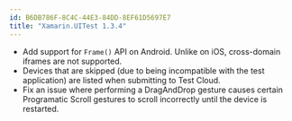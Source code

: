 ```yaml
---
id: B6DB786F-8C4C-44E3-84DD-8EF61D5697E7
title: "Xamarin.UITest 1.3.4"
---
```


* Add support for `Frame()` API on Android.  Unlike on iOS, cross-domain iframes are not supported.
* Devices that are skipped (due to being incompatible with the test application) are listed when submitting to Test Cloud.
* Fix an issue where performing a DragAndDrop gesture causes certain Programatic Scroll gestures to scroll incorrectly until the device is restarted.

